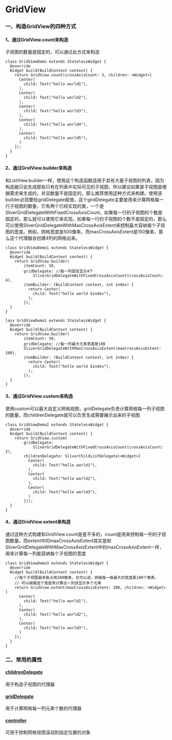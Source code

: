 ﻿# GridView
### 一、构造GridView的四种方式

#### 1、通过GridView.count来构造
子视图的数量是固定的，可以通过此方式来构造

```
class GridViewDemo extends StatelessWidget {
  @override
  Widget build(BuildContext context) {
    return GridView.count(crossAxisCount: 3, children: <Widget>[
      Center(
        child: Text("hello world1"),
      ),
      Center(
        child: Text("hello world2"),
      ),
      Center(
        child: Text("hello world3"),
      ),
      Center(
        child: Text("hello world4"),
      ),
      Center(
        child: Text("hello world5"),
      )
    ]);
  }
}
```

#### 2、通过GridView.builder来构造
和ListView.builder一样，使用这个构造函数适用于具有大量子视图的列表，因为构造器只会生成那些只有在列表中实际可见的子视图，所以建议如果是子视图是根据需求来生成的，并且数量不是固定的，那么推荐使用这种方式来构建。使用该builder必现要给gridDelegate赋值，这个girdDelegate主要是用来计算网格每一行子视图的数量，它有两个已经实现的类，一个是SliverGridDelegateWithFixedCrossAxisCount，如果每一行的子视图的个数是固定的，那么就可以使用它来实现。如果每一行的子视图的个数不是固定的，那么可以使用SliverGridDelegateWithMaxCrossAxisExtent来控制最大容纳每个子视图的宽度。例如，网格宽度是500像素，而maxCrossAxisExtent是150像素，那么这个代理器会创建4列的网格出来。

```
class GridViewDemo1 extends StatelessWidget {
  @override
  Widget build(BuildContext context) {
    return GridView.builder(
        itemCount: 50,
        gridDelegate: //每一列固定显示4个
            SliverGridDelegateWithFixedCrossAxisCount(crossAxisCount: 4),
        itemBuilder: (BuildContext context, int index) {
          return Center(
            child: Text("hello world $index"),
          );
        });
  }
}
```

```
lass GridViewDemo1 extends StatelessWidget {
  @override
  Widget build(BuildContext context) {
    return GridView.builder(
        itemCount: 50,
        gridDelegate: //每一列最大元素宽度是100
        SliverGridDelegateWithMaxCrossAxisExtent(maxCrossAxisExtent: 100),
        itemBuilder: (BuildContext context, int index) {
          return Center(
            child: Text("hello world $index"),
          );
        });
  }
}
```

#### 3、通过GridView.custom来构造
使用custom可以最大自定义网格视图，gridDelegate负责计算网格每一列子视图的数量，而childrenDelegate就可以负责生成需要展示出来的子视图

```
class GridViewDemo2 extends StatelessWidget {
  @override
  Widget build(BuildContext context) {
    return GridView.custom(
        gridDelegate:
            SliverGridDelegateWithFixedCrossAxisCount(crossAxisCount: 2),
        childrenDelegate: SliverChildListDelegate(<Widget>[
          Center(
            child: Text("hello world1"),
          ),
          Center(
            child: Text("hello world2"),
          ),
          Center(
            child: Text("hello world3"),
          )
        ]));
  }
}
```

#### 4、通过GridView.extent来构造
通过这种方式构建和GridView.count是差不多的，count是用来控制每一列的子视图数量，而extent中的maxCrossAxisExtent其实是和SliverGridDelegateWithMaxCrossAxisExtent中的maxCrossAxisExtent一样，用来计算每一列能容纳每个子视图的宽度

```
class GridViewDemo3 extends StatelessWidget {
  @override
  Widget build(BuildContext context) {
    //每个子视图最多能占用100像素，也可以说，网格每一格最大的宽度是100个像素，
    // 可以根据这个宽度来计算出一列该显示多个元素
    return GridView.extent(maxCrossAxisExtent: 100, children: <Widget>[
      Center(
        child: Text("hello world1"),
      ),
      Center(
        child: Text("hello world2"),
      ),
      Center(
        child: Text("hello world3"),
      )
    ]);
  }
}
```
### 二、常用的属性

#### [childrenDelegate](https://api.flutter.dev/flutter/widgets/GridView/childrenDelegate.html)
用于构造子视图的代理器

#### [gridDelegate](https://api.flutter.dev/flutter/widgets/GridView/gridDelegate.html)
用于计算网格每一列元素个数的代理器

#### [controller](https://api.flutter.dev/flutter/widgets/ScrollView/controller.html)
可用于控制网格视图滚动到指定位置的对象
